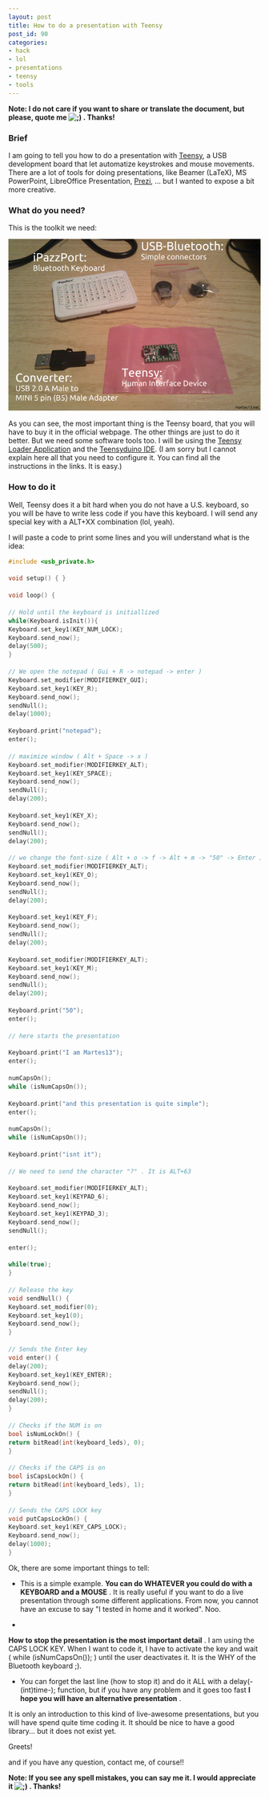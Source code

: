 ```yaml
---
layout: post
title: How to do a presentation with Teensy
post_id: 90
categories: 
- hack
- lol
- presentations
- teensy
- tools
---
```


**Note: I do not care if you want to share or translate the document, but please, quote me 
![;)](http://s1.wp.com/wp-includes/images/smilies/icon_wink.gif?m=1221158483g) . Thanks!**


### Brief

I am going to tell you how to do a presentation with 
[Teensy](http://www.pjrc.com/store/teensy.html), a USB development board that let automatize keystrokes and mouse movements. There are a lot of tools for doing presentations, like Beamer (LaTeX), MS PowerPoint, LibreOffice Presentation, 
[Prezi](http://prezi.com/), ... but I wanted to expose a bit more creative.

### What do you need?

This is the toolkit we need:

[![](/images/2011/04/teensy_tools.png?w=300)](/images/2011/04/teensy_tools.png)

As you can see, the most important thing is the Teensy board, that you will have to buy it in the official webpage. The other things are just to do it better. But we need some software tools too. I will be using the 
[Teensy Loader Application](http://www.pjrc.com/teensy/first_use.html) and the 
[Teensyduino IDE](http://www.pjrc.com/teensy/teensyduino.html). (I am sorry but I cannot explain here all that you need to configure it. You can find all the instructions in the links. It is easy.)

### How to do it

Well, Teensy does it a bit hard when you do not have a U.S. keyboard, so you will be have to write less code if you have this keyboard. I will send any special key with a ALT+XX combination (lol, yeah).

I will paste a code to print some lines and you will understand what is the idea:

```cpp
#include <usb_private.h>

void setup() { }

void loop() {

// Hold until the keyboard is initiallized
while(Keyboard.isInit()){
Keyboard.set_key1(KEY_NUM_LOCK);
Keyboard.send_now();
delay(500);
}

// We open the notepad ( Gui + R -> notepad -> enter )
Keyboard.set_modifier(MODIFIERKEY_GUI);
Keyboard.set_key1(KEY_R);
Keyboard.send_now();
sendNull();
delay(1000);

Keyboard.print("notepad");
enter();

// maximize window ( Alt + Space -> x )
Keyboard.set_modifier(MODIFIERKEY_ALT);
Keyboard.set_key1(KEY_SPACE);
Keyboard.send_now();
sendNull();
delay(200);

Keyboard.set_key1(KEY_X);
Keyboard.send_now();
sendNull();
delay(200);

// we change the font-size ( Alt + o -> f -> Alt + m -> "50" -> Enter )
Keyboard.set_modifier(MODIFIERKEY_ALT);
Keyboard.set_key1(KEY_O);
Keyboard.send_now();
sendNull();
delay(200);

Keyboard.set_key1(KEY_F);
Keyboard.send_now();
sendNull();
delay(200);

Keyboard.set_modifier(MODIFIERKEY_ALT);
Keyboard.set_key1(KEY_M);
Keyboard.send_now();
sendNull();
delay(200);

Keyboard.print("50");
enter();

// here starts the presentation

Keyboard.print("I am Martes13");
enter();

numCapsOn();
while (isNumCapsOn());

Keyboard.print("and this presentation is quite simple");
enter();

numCapsOn();
while (isNumCapsOn());

Keyboard.print("isnt it");

// We need to send the character "?" . It is ALT+63

Keyboard.set_modifier(MODIFIERKEY_ALT);
Keyboard.set_key1(KEYPAD_6);
Keyboard.send_now();
Keyboard.set_key1(KEYPAD_3);
Keyboard.send_now();
sendNull();

enter();

while(true);
}

// Release the key
void sendNull() {
Keyboard.set_modifier(0);
Keyboard.set_key1(0);
Keyboard.send_now();
}

// Sends the Enter key
void enter() {
delay(200);
Keyboard.set_key1(KEY_ENTER);
Keyboard.send_now();
sendNull();
delay(200);
}

// Checks if the NUM is on
bool isNumLockOn() {
return bitRead(int(keyboard_leds), 0);
}

// Checks if the CAPS is on
bool isCapsLockOn() {
return bitRead(int(keyboard_leds), 1);
}

// Sends the CAPS LOCK key
void putCapsLockOn() {
Keyboard.set_key1(KEY_CAPS_LOCK);
Keyboard.send_now();
delay(1000);
}
```

Ok, there are some important things to tell:

- This is a simple example. 
**You can do WHATEVER you could do with a KEYBOARD and a MOUSE**
. It is really useful if you want to do a live presentation through some different applications. From now, you cannot have an excuse to say "I tested in home and it worked". Noo.

- 
**How to stop the presentation is the most important detail**
. I am using the CAPS LOCK KEY. When I want to code it, I have to activate the key and wait ( while (isNumCapsOn()); ) until the user deactivates it. It is the WHY of the Bluetooth keyboard ;).

- You can forget the last line (how to stop it) and do it ALL with a delay(-(int)time-); function, but if you have any problem and it goes too fast 
**I hope you will have an alternative presentation**
.

It is only an introduction to this kind of live-awesome presentations, but you will have spend quite time coding it. It should be nice to have a good library... but it does not exist yet.

Greets!

and if you have any question, contact me, of course!!


**Note: If you see any spell mistakes, you can say me it. I would appreciate it 
![;)](http://s1.wp.com/wp-includes/images/smilies/icon_wink.gif?m=1221158483g) . Thanks!**
